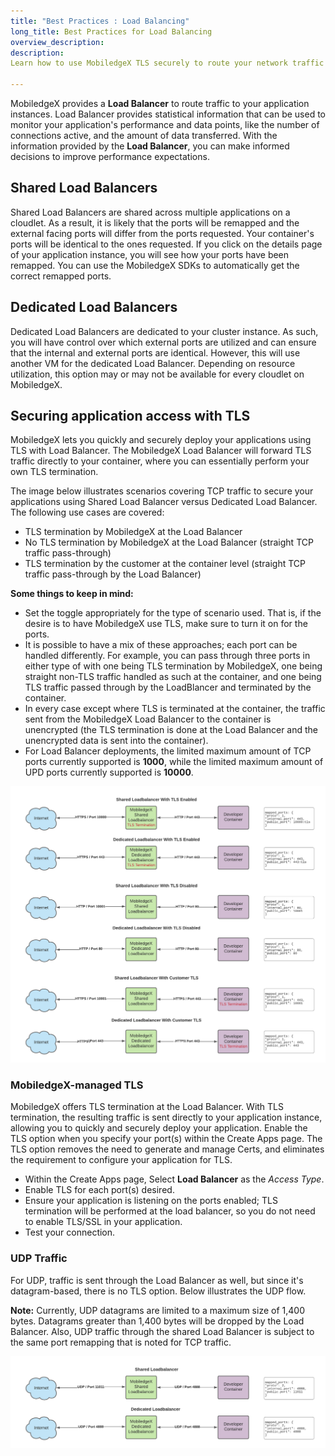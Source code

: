 ```yaml
---
title: "Best Practices : Load Balancing"
long_title: Best Practices for Load Balancing
overview_description:
description:
Learn how to use MobiledgeX TLS securely to route your network traffic

---
```


MobiledgeX provides a **Load Balancer** to route traffic to your application instances. Load Balancer provides statistical information that can be used to monitor your application's performance and data points, like the number of connections active, and the amount of data transferred. With the information provided by the **Load Balancer**, you can make informed decisions to improve performance expectations.

## Shared Load Balancers

Shared Load Balancers are shared across multiple applications on a cloudlet. As a result, it is likely that the ports will be remapped and the external facing ports will differ from the ports requested. Your container's ports will be identical to the ones requested. If you click on the details page of your application instance, you will see how your ports have been remapped. You can use the MobiledgeX SDKs to automatically get the correct remapped ports.

## Dedicated Load Balancers

Dedicated Load Balancers are dedicated to your cluster instance. As such, you will have control over which external ports are utilized and can ensure that the internal and external ports are identical. However, this will use another VM for the dedicated Load Balancer. Depending on resource utilization, this option may or may not be available for every cloudlet on MobiledgeX.

## Securing application access with TLS

MobiledgeX lets you quickly and securely deploy your applications using TLS with Load Balancer. The MobiledgeX Load Balancer will forward TLS traffic directly to your container, where you can essentially perform your own TLS termination.

The image below illustrates scenarios covering TCP traffic to secure your applications using Shared Load Balancer versus Dedicated Load Balancer. The following use cases are covered:

- TLS termination by MobiledgeX at the Load Balancer
- No TLS termination by MobiledgeX at the Load Balancer (straight TCP traffic pass-through)
- TLS termination by the customer at the container level (straight TCP traffic pass-through by the Load Balancer)

**Some things to keep in mind:**

- Set the toggle appropriately for the type of scenario used. That is, if the desire is to have MobiledgeX use TLS,  make sure to turn it on for the ports.
- It is possible to have a mix of these approaches; each port can be handled differently. For example, you can pass through three ports in either type of  with one being TLS termination by MobiledgeX, one being straight non-TLS traffic handled as such at the container, and one being TLS traffic passed through by the LoadBlancer and terminated by the container.
- In every case except where TLS is terminated at the container,  the traffic sent from the MobiledgeX Load Balancer to the container is unencrypted (the TLS termination is done at the Load Balancer and the unencrypted data is sent into the container).
- For Load Balancer deployments, the limited maximum amount of TCP ports currently supported is **1000**, while the limited maximum amount of UPD ports currently supported is **10000**.

![MobiledgeX and TLS](/developer/assets/developer-ui-guide/mex-and-tls-rev.png "MobiledgeX and TLS")

### MobiledgeX-managed TLS

MobiledgeX offers TLS termination at the Load Balancer. With TLS termination, the resulting traffic is sent directly to your application instance, allowing you to quickly and securely deploy your application. Enable the TLS option when you specify your port(s) within the Create Apps page. The TLS option removes the need to generate and manage Certs, and eliminates the requirement to configure your application for TLS.

- Within the Create Apps page, Select **Load Balancer** as the *Access Type*.
- Enable TLS for each port(s) desired.
- Ensure your application is listening on the ports enabled; TLS termination will be performed at the load balancer, so you do not need to enable TLS/SSL in your application.
- Test your connection.


### UDP Traffic

For UDP, traffic is sent through the Load Balancer as well, but since it's datagram-based, there is no TLS option. Below illustrates the UDP flow.

**Note:** Currently, UDP datagrams are limited to a maximum size of 1,400 bytes. Datagrams greater than 1,400 bytes will be dropped by the Load Balancer. Also, UDP traffic through the shared Load Balancer is subject to the same port remapping that is noted for TCP traffic.

![MobiledgeX and UDP](/developer/assets/developer-ui-guide/mex-lb-udp.png "MobiledgeX and UDP")

